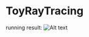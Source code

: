 # ToyRayTracing

running result:
![Alt text](https://github.com/wnkai/ToyRayTracing/blob/master/ToyRayTracing/out/out.jpg "result")
